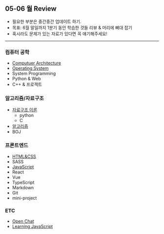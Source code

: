 ## 05-06 월 Review

- 필요한 부분은 중간중간 업데이트 하기.
- 목표: 6월 말일까지 1분기 동안 학습한 것들 리뷰 & 머리에 뼈대 잡기
- 혹시라도 문제가 있는 자료가 있다면 꼭 얘기해주세요!

<hr>

### 컴퓨터 공학

- [Computuer Architecture](https://bit.ly/2YE9ZRD)
- [Operating System](https://bit.ly/3dmi2XX)
- System Programming
- Python & Web
- C++ & 프로젝트

### 알고리즘/자료구조

- [자료구조 이론](https://bit.ly/2ZbDcne)
  - python
  - C
- [알고리즘](https://bit.ly/3gr1LCO)
- BOJ

### 프론트엔드

- [HTML&CSS](https://bit.ly/2Wggp85)
- SASS
- [JavaScript](https://bit.ly/3cdvXOq)
- React
- Vue
- TypeScript
- Markdown
- Git
- mini-project

### ETC

- [Open Chat](https://bit.ly/2zpO0Dd)
- [Learning JavaScript](https://bit.ly/3eblmFl)
